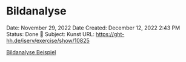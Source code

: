 # Bildanalyse

Date: November 29, 2022
Date Created: December 12, 2022 2:43 PM
Status: Done 🙌
Subject: Kunst
URL: https://ght-hh.de/iserv/exercise/show/10825

[Bildanalyse Beispiel](https://www.notion.so/Bildanalyse-Beispiel-dbea987edf324e5f91f0791bd989a7a4)